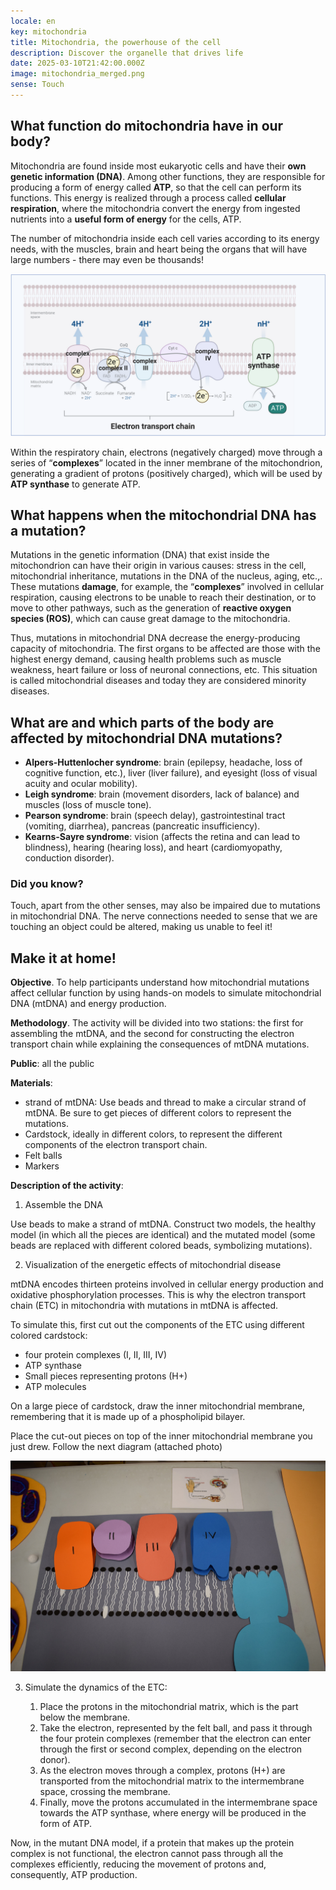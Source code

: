 ```yaml
---
locale: en
key: mitochondria
title: Mitochondria, the powerhouse of the cell
description: Discover the organelle that drives life
date: 2025-03-10T21:42:00.000Z
image: mitochondria_merged.png
sense: Touch
---
```

## What function do mitochondria have in our body?

Mitochondria are found inside most eukaryotic cells and have their **own genetic information (DNA)**. Among other functions, they are responsible for producing a form of energy called **ATP**, so that the cell can perform its functions. This energy is realized through a process called **cellular respiration**, where the mitochondria convert the energy from ingested nutrients into a **useful form of energy** for the cells, ATP. 

The number of mitochondria inside each cell varies according to its energy needs, with the muscles, brain and heart being the organs that will have large numbers - there may even be thousands!

![A graphic showing the flow of electrons through 4 proteins in the electron transport chain](etc.png)

Within the respiratory chain, electrons (negatively charged) move through a series of “**complexes**” located in the inner membrane of the mitochondrion, generating a gradient of protons (positively charged), which will be used by **ATP synthase** to generate ATP.

## What happens when the mitochondrial DNA has a mutation?

Mutations in the genetic information (DNA) that exist inside the mitochondrion can have their origin in various causes: stress in the cell, mitochondrial inheritance, mutations in the DNA of the nucleus, aging, etc.,. These mutations **damage**, for example, the “**complexes**” involved in cellular respiration, causing electrons to be unable to reach their destination, or to move to other pathways, such as the generation of **reactive oxygen species (ROS)**, which can cause great damage to the mitochondria.

Thus, mutations in mitochondrial DNA decrease the energy-producing capacity of mitochondria. The first organs to be affected are those with the highest energy demand, causing health problems such as muscle weakness, heart failure or loss of neuronal connections, etc. This situation is called mitochondrial diseases and today they are considered minority diseases.

## What are and which parts of the body are affected by mitochondrial DNA mutations?

* **Alpers-Huttenlocher syndrome**: brain (epilepsy, headache, loss of cognitive function, etc.), liver (liver failure), and eyesight (loss of visual acuity and ocular mobility).
* **Leigh syndrome**: brain (movement disorders, lack of balance) and muscles (loss of muscle tone).
* **Pearson syndrome**: brain (speech delay), gastrointestinal tract (vomiting, diarrhea), pancreas (pancreatic insufficiency).
* **Kearns-Sayre syndrome**: vision (affects the retina and can lead to blindness), hearing (hearing loss), and heart (cardiomyopathy, conduction disorder).

### Did you know?

Touch, apart from the other senses, may also be impaired due to mutations in mitochondrial DNA. The nerve connections needed to sense that we are touching an object could be altered, making us unable to feel it!

## Make it at home!

**Objective**. To help participants understand how mitochondrial mutations affect cellular function by using hands-on models to simulate mitochondrial DNA (mtDNA) and energy production.

**Methodology**. The activity will be divided into two stations: the first for assembling the mtDNA, and the second for constructing the electron transport chain while explaining the consequences of mtDNA mutations.

**Public**: all the public

**Materials**:

* strand of mtDNA: Use beads and thread to make a circular strand of mtDNA. Be sure to get pieces of different colors to represent the mutations.
* Cardstock, ideally in different colors, to represent the different components of the electron transport chain.
* Felt balls
* Markers

**Description of the activity**:

1. Assemble the DNA

Use beads to make a strand of mtDNA. Construct two models, the healthy model (in which all the pieces are identical) and the mutated model (some beads are replaced with different colored beads, symbolizing mutations).

2. Visualization of the energetic effects of mitochondrial disease

mtDNA encodes thirteen proteins involved in cellular energy production and oxidative phosphorylation processes. This is why the electron transport chain (ETC) in mitochondria with mutations in mtDNA is affected.

To simulate this, first cut out the components of the ETC using different colored cardstock:

* four protein complexes (I, II, III, IV)
* ATP synthase
* Small pieces representing protons (H+)
* ATP molecules

On a large piece of cardstock, draw the inner mitochondrial membrane, remembering that it is made up of a phospholipid bilayer.

Place the cut-out pieces on top of the inner mitochondrial membrane you just drew. Follow the next diagram (attached photo)

![A cardboard model of the electron transport chain](dsc_2002.jpg)

3. Simulate the dynamics of the ETC:

   1. Place the protons in the mitochondrial matrix, which is the part below the membrane.
   2. Take the electron, represented by the felt ball, and pass it through the four protein complexes (remember that the electron can enter through the first or second complex, depending on the electron donor).
   3. As the electron moves through a complex, protons (H+) are transported from the mitochondrial matrix to the intermembrane space, crossing the membrane.
   4. Finally, move the protons accumulated in the intermembrane space towards the ATP synthase, where energy will be produced in the form of ATP.

Now, in the mutant DNA model, if a protein that makes up the protein complex is not functional, the electron cannot pass through all the complexes efficiently, reducing the movement of protons and, consequently, ATP production.
